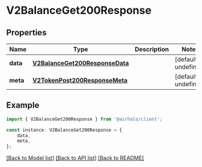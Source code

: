 # V2BalanceGet200Response


## Properties

Name | Type | Description | Notes
------------ | ------------- | ------------- | -------------
**data** | [**V2BalanceGet200ResponseData**](V2BalanceGet200ResponseData.md) |  | [default to undefined]
**meta** | [**V2TokenPost200ResponseMeta**](V2TokenPost200ResponseMeta.md) |  | [default to undefined]

## Example

```typescript
import { V2BalanceGet200Response } from '@airhalo/client';

const instance: V2BalanceGet200Response = {
    data,
    meta,
};
```

[[Back to Model list]](../README.md#documentation-for-models) [[Back to API list]](../README.md#documentation-for-api-endpoints) [[Back to README]](../README.md)
